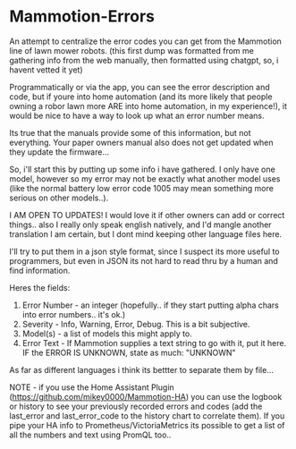 # Mammotion-Errors
An attempt to centralize the error codes you can get from the Mammotion line of lawn mower robots. (this first dump was formatted from me gathering info from the web manually, then formatted using chatgpt, so, i havent vetted it yet)

Programmatically or via the app, you can see the error description and code, but if youre into home automation (and its more likely that people owning a robor lawn more ARE into home automation, in my experience!), it would be nice to have a way to look up what an error number means.  

Its true that the manuals provide some of this information, but not everything. Your paper owners manual also does not get updated when they update the firmware... 

So, i'll start this by putting up some info i have gathered. I only have one model, however so my error may not be exactly what another model uses (like the normal battery low error code 1005 may mean something more serious on other models..).

I AM OPEN TO UPDATES!  I would love it if other owners can add or correct things.. also I really only speak english natively, and I'd mangle another translation I am certain, but I dont mind keeping other language files here.

I'll try to put them in a json style format, since I suspect its more useful to programmers, but even in JSON its not hard to read thru by a human and find information. 

Heres the fields:
1. Error Number - an integer (hopefully.. if they start putting alpha chars into error numbers.. it's ok.)
2. Severity - Info, Warning, Error, Debug. This is a bit subjective.
3. Model(s) - a list of models this might apply to.
4. Error Text - If Mammotion supplies a text string to go with it, put it here. IF the ERROR IS UNKNOWN, state as much: "UNKNOWN"

As far as different languages i think its bettter to separate them by file... 

NOTE - if you use the Home Assistant Plugin (https://github.com/mikey0000/Mammotion-HA) you can use the logbook or history to see your previously recorded errors and codes (add the last_error and last_error_code to the history chart to correlate them). If you pipe your HA info to Prometheus/VictoriaMetrics its possible to get a list of all the numbers and text using PromQL too..
